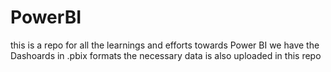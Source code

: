 # PowerBI

this is a repo for all the learnings and efforts towards Power BI
we have the Dashoards in .pbix formats
the necessary data is also uploaded in this repo
